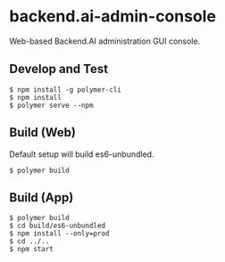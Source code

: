 # backend.ai-admin-console

Web-based Backend.AI administration GUI console.

## Develop and Test

```
$ npm install -g polymer-cli
$ npm install
$ polymer serve --npm
```

## Build (Web)

Default setup will build es6-unbundled.
```
$ polymer build
```

## Build (App)

```
$ polymer build
$ cd build/es6-unbundled
$ npm install --only=prod
$ cd ../..
$ npm start
```
